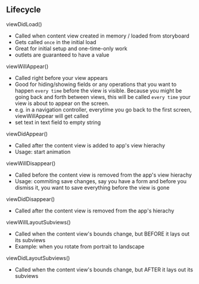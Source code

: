## Lifecycle

viewDidLoad()
- Called when content view created in memory / loaded from storyboard
- Gets called `once` in the initial load
- Great for initial setup and one-time-only work
- outlets are guaranteed to have a value

viewWillAppear()
- Called right before your view appears 
- Good for hiding/showing fields or any operations that you want to happen `every time` before the view is visible. Because you might be going back and forth between views, this will be called `every time` your view is about to appear on the screen.
- e.g. in a navigation controller, everytime you go back to the first screen, viewWillAppear will get called
- set text in text field to empty string

viewDidAppear()
- Called after the content view is added to app's view hierachy
- Usage: start animation 

viewWillDisappear()
- Called before the content view is removed from the app's view hierachy 
- Usage: commiting save changes, say you have a form and before you dismiss it, you want to save everything before the view is gone

viewDidDisappear()
- Called after the content view is removed from the app's hierachy

viewWillLayoutSubviews()
- Called when the content view's bounds change, but BEFORE it lays out its subviews
- Example: when you rotate from portrait to landscape

viewDidLayoutSubviews()
- Called when the content view's bounds change, but AFTER it lays out its subviews
